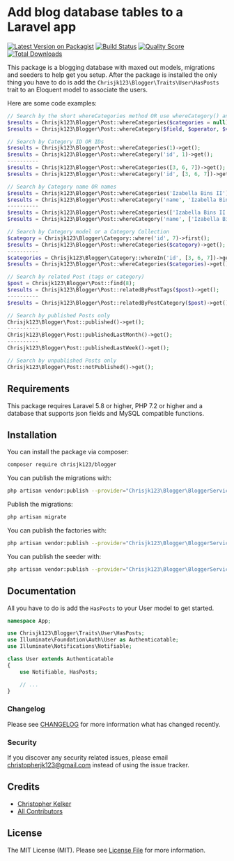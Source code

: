 # Add blog database tables to a Laravel app

[![Latest Version on Packagist](https://img.shields.io/packagist/v/chrisjk123/blogger.svg?style=flat-square)](https://packagist.org/packages/chrisjk123/blogger)
[![Build Status](https://img.shields.io/travis/chrisjk123/blogger/master.svg?style=flat-square)](https://travis-ci.org/chrisjk123/blogger)
[![Quality Score](https://img.shields.io/scrutinizer/g/chrisjk123/blogger.svg?style=flat-square)](https://scrutinizer-ci.com/g/chrisjk123/blogger)
[![Total Downloads](https://img.shields.io/packagist/dt/chrisjk123/blogger.svg?style=flat-square)](https://packagist.org/packages/chrisjk123/blogger)


This package is a blogging database with maxed out models, migrations and seeders to help get you setup. After the package is installed the only thing you have to do is add the `Chrisjk123\Blogger\Traits\User\HasPosts` trait to an Eloquent model to associate the users.

Here are some code examples:

```php
// Search by the short whereCategories method OR use whereCategory() and specify the field
$results = Chrisjk123\Blogger\Post::whereCategories($categories = null)->get();
$results = Chrisjk123\Blogger\Post::whereCategory($field, $operator, $value)->get();

// Search by Category ID OR IDs
$results = Chrisjk123\Blogger\Post::whereCategories(1)->get();
$results = Chrisjk123\Blogger\Post::whereCategory('id', 1)->get();
----------
$results = Chrisjk123\Blogger\Post::whereCategories([3, 6, 7])->get();
$results = Chrisjk123\Blogger\Post::whereCategory('id', [3, 6, 7])->get();

// Search by Category name OR names
$results = Chrisjk123\Blogger\Post::whereCategories('Izabella Bins II')->get();
$results = Chrisjk123\Blogger\Post::whereCategory('name', 'Izabella Bins II')->get();
----------
$results = Chrisjk123\Blogger\Post::whereCategories(['Izabella Bins II', 'Osborne Fay'])->get();
$results = Chrisjk123\Blogger\Post::whereCategory('name', ['Izabella Bins II', 'Osborne Fay'])->get();

// Search by Category model or a Category Collection
$category = Chrisjk123\Blogger\Category::where('id', 7)->first();
$results = Chrisjk123\Blogger\Post::whereCategories($category)->get();
----------
$categories = Chrisjk123\Blogger\Category::whereIn('id', [3, 6, 7])->get();
$results = Chrisjk123\Blogger\Post::whereCategories($categories)->get();

// Search by related Post (tags or category)
$post = Chrisjk123\Blogger\Post::find(8);
$results = Chrisjk123\Blogger\Post::relatedByPostTags($post)->get();
----------
$results = Chrisjk123\Blogger\Post::relatedByPostCategory($post)->get();

// Search by published Posts only
Chrisjk123\Blogger\Post::published()->get();
----------
Chrisjk123\Blogger\Post::publishedLastMonth()->get();
----------
Chrisjk123\Blogger\Post::publishedLastWeek()->get();

// Search by unpublished Posts only
Chrisjk123\Blogger\Post::notPublished()->get();
```

## Requirements

This package requires Laravel 5.8 or higher, PHP 7.2 or higher and a database that supports json fields and MySQL compatible functions.

## Installation

You can install the package via composer:

```bash
composer require chrisjk123/blogger
```

You can publish the migrations with:

```bash
php artisan vendor:publish --provider="Chrisjk123\Blogger\BloggerServiceProvider" --tag="migrations"
```

Publish the migrations:

```bash
php artisan migrate
```

You can publish the factories with:

```bash
php artisan vendor:publish --provider="Chrisjk123\Blogger\BloggerServiceProvider" --tag="factories"
```

You can publish the seeder with:

```bash
php artisan vendor:publish --provider="Chrisjk123\Blogger\BloggerServiceProvider" --tag="seeders"
```

## Documentation

All you have to do is add the `HasPosts` to your User model to get started.

``` php
namespace App;

use Chrisjk123\Blogger\Traits\User\HasPosts;
use Illuminate\Foundation\Auth\User as Authenticatable;
use Illuminate\Notifications\Notifiable;

class User extends Authenticatable
{
    use Notifiable, HasPosts;

    // ...
}
```
### Changelog

Please see [CHANGELOG](CHANGELOG.md) for more information what has changed recently.

### Security

If you discover any security related issues, please email christopherjk123@gmail.com instead of using the issue tracker.

## Credits

- [Christopher Kelker](https://github.com/chrisjk123)
- [All Contributors](../../contributors)

## License

The MIT License (MIT). Please see [License File](LICENSE.md) for more information.
